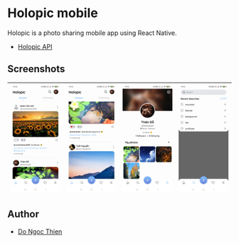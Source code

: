 # Holopic mobile

Holopic is a photo sharing mobile app using React Native.

- [Holopic API](https://github.com/thiendo261/holopic-api)

## Screenshots

| ![](screenshots/screenshot4.jpg) | ![](screenshots/screenshot3.jpg) | ![](screenshots/screenshot2.jpg) | ![](screenshots/screenshot1.jpg) |
| :------------------------------: | :------------------------------: | :------------------------------: | :------------------------------: |

## Author

- [Do Ngoc Thien](https://github.com/thiendo261)
